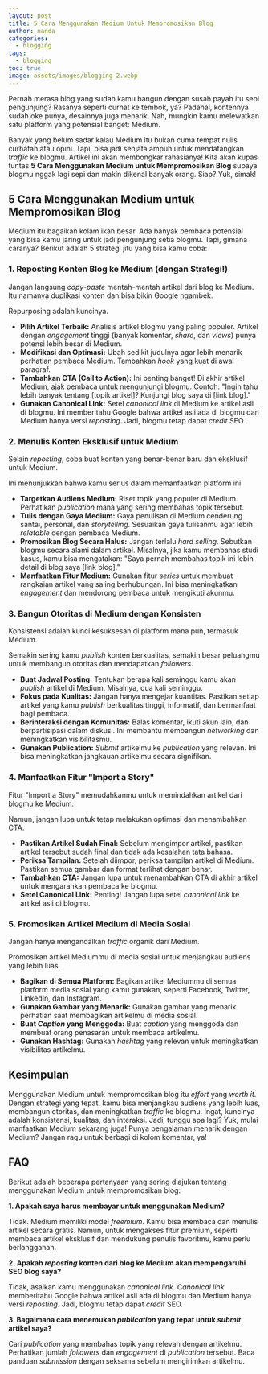 ```yaml
---
layout: post
title: 5 Cara Menggunakan Medium Untuk Mempromosikan Blog
author: nanda
categories:
  - blogging
tags:
  - blogging
toc: true
image: assets/images/blogging-2.webp
---
```



Pernah merasa blog yang sudah kamu bangun dengan susah payah itu sepi pengunjung? Rasanya seperti curhat ke tembok, ya? Padahal, kontennya sudah oke punya, desainnya juga menarik. Nah, mungkin kamu melewatkan satu platform yang potensial banget: Medium.

Banyak yang belum sadar kalau Medium itu bukan cuma tempat nulis curhatan atau opini. Tapi, bisa jadi senjata ampuh untuk mendatangkan _traffic_ ke blogmu. Artikel ini akan membongkar rahasianya! Kita akan kupas tuntas **5 Cara Menggunakan Medium untuk Mempromosikan Blog** supaya blogmu nggak lagi sepi dan makin dikenal banyak orang. Siap? Yuk, simak!

## 5 Cara Menggunakan Medium untuk Mempromosikan Blog

Medium itu bagaikan kolam ikan besar. Ada banyak pembaca potensial yang bisa kamu jaring untuk jadi pengunjung setia blogmu. Tapi, gimana caranya? Berikut adalah 5 strategi jitu yang bisa kamu coba:

### 1\. Reposting Konten Blog ke Medium (dengan Strategi!)

Jangan langsung _copy-paste_ mentah-mentah artikel dari blog ke Medium. Itu namanya duplikasi konten dan bisa bikin Google ngambek.

Repurposing adalah kuncinya.

- **Pilih Artikel Terbaik:** Analisis artikel blogmu yang paling populer. Artikel dengan _engagement_ tinggi (banyak komentar, _share_, dan _views_) punya potensi lebih besar di Medium.
- **Modifikasi dan Optimasi:** Ubah sedikit judulnya agar lebih menarik perhatian pembaca Medium. Tambahkan _hook_ yang kuat di awal paragraf.
- **Tambahkan CTA (Call to Action):** Ini penting banget! Di akhir artikel Medium, ajak pembaca untuk mengunjungi blogmu. Contoh: "Ingin tahu lebih banyak tentang \[topik artikel\]? Kunjungi blog saya di \[link blog\]."
- **Gunakan Canonical Link:** Setel _canonical link_ di Medium ke artikel asli di blogmu. Ini memberitahu Google bahwa artikel asli ada di blogmu dan Medium hanya versi _reposting_. Jadi, blogmu tetap dapat _credit_ SEO.

### 2\. Menulis Konten Eksklusif untuk Medium

Selain _reposting_, coba buat konten yang benar-benar baru dan eksklusif untuk Medium.

Ini menunjukkan bahwa kamu serius dalam memanfaatkan platform ini.

- **Targetkan Audiens Medium:** Riset topik yang populer di Medium. Perhatikan _publication_ mana yang sering membahas topik tersebut.
- **Tulis dengan Gaya Medium:** Gaya penulisan di Medium cenderung santai, personal, dan _storytelling_. Sesuaikan gaya tulisanmu agar lebih _relatable_ dengan pembaca Medium.
- **Promosikan Blog Secara Halus:** Jangan terlalu _hard selling_. Sebutkan blogmu secara alami dalam artikel. Misalnya, jika kamu membahas studi kasus, kamu bisa mengatakan: "Saya pernah membahas topik ini lebih detail di blog saya \[link blog\]."
- **Manfaatkan Fitur Medium:** Gunakan fitur _series_ untuk membuat rangkaian artikel yang saling berhubungan. Ini bisa meningkatkan _engagement_ dan mendorong pembaca untuk mengikuti akunmu.

### 3\. Bangun Otoritas di Medium dengan Konsisten

Konsistensi adalah kunci kesuksesan di platform mana pun, termasuk Medium.

Semakin sering kamu _publish_ konten berkualitas, semakin besar peluangmu untuk membangun otoritas dan mendapatkan _followers_.

- **Buat Jadwal Posting:** Tentukan berapa kali seminggu kamu akan _publish_ artikel di Medium. Misalnya, dua kali seminggu.
- **Fokus pada Kualitas:** Jangan hanya mengejar kuantitas. Pastikan setiap artikel yang kamu _publish_ berkualitas tinggi, informatif, dan bermanfaat bagi pembaca.
- **Berinteraksi dengan Komunitas:** Balas komentar, ikuti akun lain, dan berpartisipasi dalam diskusi. Ini membantu membangun _networking_ dan meningkatkan visibilitasmu.
- **Gunakan Publication:** _Submit_ artikelmu ke _publication_ yang relevan. Ini bisa meningkatkan jangkauan artikelmu secara signifikan.

### 4\. Manfaatkan Fitur "Import a Story"

Fitur "Import a Story" memudahkanmu untuk memindahkan artikel dari blogmu ke Medium.

Namun, jangan lupa untuk tetap melakukan optimasi dan menambahkan CTA.

- **Pastikan Artikel Sudah Final:** Sebelum mengimpor artikel, pastikan artikel tersebut sudah final dan tidak ada kesalahan tata bahasa.
- **Periksa Tampilan:** Setelah diimpor, periksa tampilan artikel di Medium. Pastikan semua gambar dan format terlihat dengan benar.
- **Tambahkan CTA:** Jangan lupa untuk menambahkan CTA di akhir artikel untuk mengarahkan pembaca ke blogmu.
- **Setel Canonical Link:** Penting! Jangan lupa setel _canonical link_ ke artikel asli di blogmu.

### 5\. Promosikan Artikel Medium di Media Sosial

Jangan hanya mengandalkan _traffic_ organik dari Medium.

Promosikan artikel Mediummu di media sosial untuk menjangkau audiens yang lebih luas.

- **Bagikan di Semua Platform:** Bagikan artikel Mediummu di semua platform media sosial yang kamu gunakan, seperti Facebook, Twitter, LinkedIn, dan Instagram.
- **Gunakan Gambar yang Menarik:** Gunakan gambar yang menarik perhatian saat membagikan artikelmu di media sosial.
- **Buat _Caption_ yang Menggoda:** Buat _caption_ yang menggoda dan membuat orang penasaran untuk membaca artikelmu.
- **Gunakan Hashtag:** Gunakan _hashtag_ yang relevan untuk meningkatkan visibilitas artikelmu.

## Kesimpulan

Menggunakan Medium untuk mempromosikan blog itu _effort_ yang _worth it_. Dengan strategi yang tepat, kamu bisa menjangkau audiens yang lebih luas, membangun otoritas, dan meningkatkan _traffic_ ke blogmu. Ingat, kuncinya adalah konsistensi, kualitas, dan interaksi. Jadi, tunggu apa lagi? Yuk, mulai manfaatkan Medium sekarang juga! Punya pengalaman menarik dengan Medium? Jangan ragu untuk berbagi di kolom komentar, ya!

## FAQ

Berikut adalah beberapa pertanyaan yang sering diajukan tentang menggunakan Medium untuk mempromosikan blog:

**1\. Apakah saya harus membayar untuk menggunakan Medium?**

Tidak. Medium memiliki model _freemium_. Kamu bisa membaca dan menulis artikel secara gratis. Namun, untuk mengakses fitur premium, seperti membaca artikel eksklusif dan mendukung penulis favoritmu, kamu perlu berlangganan.

**2\. Apakah _reposting_ konten dari blog ke Medium akan mempengaruhi SEO blog saya?**

Tidak, asalkan kamu menggunakan _canonical link_. _Canonical link_ memberitahu Google bahwa artikel asli ada di blogmu dan Medium hanya versi _reposting_. Jadi, blogmu tetap dapat _credit_ SEO.

**3\. Bagaimana cara menemukan _publication_ yang tepat untuk _submit_ artikel saya?**

Cari _publication_ yang membahas topik yang relevan dengan artikelmu. Perhatikan jumlah _followers_ dan _engagement_ di _publication_ tersebut. Baca panduan _submission_ dengan seksama sebelum mengirimkan artikelmu.
